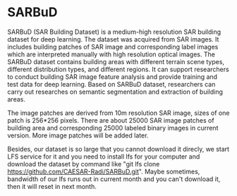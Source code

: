 # SARBuD
SARBuD (SAR Building Dataset) is a medium-high resolution SAR building dataset for deep learning. 
The dataset was acquired from SAR images. 
It includes building patches of SAR image and corresponding label images which are interpreted manually with high resolution optical images. 
The SARBuD dataset contains building areas with different terrain scene types, different distribution types, and different regions.
It can support researchers to conduct building SAR image feature analysis and provide training and test data for deep learning. 
Based on SARBuD dataset, researchers can carry out researches on semantic segmentation and extraction of building areas.

The image patches are derived from 10m resolution SAR image, sizes of one patch is 256*256 pixels. 
There are about 25000 SAR image patches of building area and corresponding 25000 labeled binary images in current version. 
More image patches will be added later. 

Besides, our dataset is so large that you cannot download it direcly, 
we start LFS service for it and you need to install lfs for your computer and download the dataset 
by command like "git lfs clone https://github.com/CAESAR-Radi/SARBuD.git". 
Maybe sometimes, bandwidth of our lfs runs out in current month and you can't download it, then it will reset in next month.

